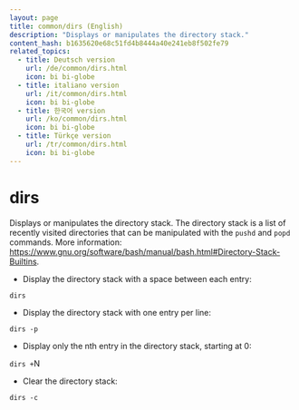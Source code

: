 ```yaml
---
layout: page
title: common/dirs (English)
description: "Displays or manipulates the directory stack."
content_hash: b1635620e68c51fd4b8444a40e241eb8f502fe79
related_topics:
  - title: Deutsch version
    url: /de/common/dirs.html
    icon: bi bi-globe
  - title: italiano version
    url: /it/common/dirs.html
    icon: bi bi-globe
  - title: 한국어 version
    url: /ko/common/dirs.html
    icon: bi bi-globe
  - title: Türkçe version
    url: /tr/common/dirs.html
    icon: bi bi-globe
---
```

# dirs

Displays or manipulates the directory stack.
The directory stack is a list of recently visited directories that can be manipulated with the `pushd` and `popd` commands.
More information: <https://www.gnu.org/software/bash/manual/bash.html#Directory-Stack-Builtins>.

- Display the directory stack with a space between each entry:

`dirs`

- Display the directory stack with one entry per line:

`dirs -p`

- Display only the nth entry in the directory stack, starting at 0:

`dirs +`<span class="tldr-var badge badge-pill bg-dark-lm bg-white-dm text-white-lm text-dark-dm font-weight-bold">N</span>

- Clear the directory stack:

`dirs -c`
